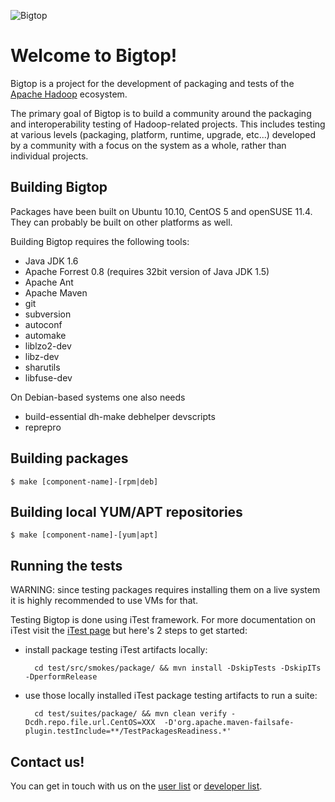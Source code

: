 ![Bigtop](https://github.com/cloudera/bigtop/blob/master/docs/logo.jpg?raw=true)

# Welcome to Bigtop!

Bigtop is a project for the development of packaging and tests of the [Apache Hadoop](http://hadoop.apache.org/) ecosystem.

The primary goal of Bigtop is to build a community around the packaging and interoperability testing of Hadoop-related projects. This includes testing at various levels (packaging, platform, runtime, upgrade, etc...) developed by a community with a focus on the system as a whole, rather than individual projects.

## Building Bigtop

Packages have been built on Ubuntu 10.10, CentOS 5 and openSUSE 11.4. They can probably be built on other platforms as well.

Building Bigtop requires the following tools:

* Java JDK 1.6
* Apache Forrest 0.8 (requires 32bit version of Java JDK 1.5)
* Apache Ant
* Apache Maven
* git
* subversion
* autoconf
* automake
* liblzo2-dev
* libz-dev
* sharutils
* libfuse-dev

On Debian-based systems one also needs

* build-essential dh-make debhelper devscripts
* reprepro

## Building packages

    $ make [component-name]-[rpm|deb]

## Building local YUM/APT repositories

    $ make [component-name]-[yum|apt]

##  Running the tests

WARNING: since testing packages requires installing them on a live system it is highly recommended to use VMs for that.

Testing Bigtop is done using iTest framework. For more documentation on iTest visit the [iTest page](http://cloudera.github.com/bigtop/iTest) but here's 2 steps to get started:

* install package testing iTest artifacts locally:

        cd test/src/smokes/package/ && mvn install -DskipTests -DskipITs -DperformRelease

* use those locally installed iTest package testing artifacts to run a suite:

        cd test/suites/package/ && mvn clean verify -Dcdh.repo.file.url.CentOS=XXX  -D'org.apache.maven-failsafe-plugin.testInclude=**/TestPackagesReadiness.*'

##  Contact us!

You can get in touch with us on the [user list](https://groups.google.com/a/cloudera.org/group/bigtop-user/topics) or [developer list](https://groups.google.com/a/cloudera.org/group/bigtop-dev/topics).

